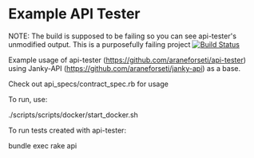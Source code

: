 # Example API Tester

NOTE: The build is supposed to be failing so you can see api-tester's unmodified output. This is a purposefully failing project
[![Build Status](https://travis-ci.org/araneforseti/example_api-tester.svg?branch=master)](https://travis-ci.org/araneforseti/example_api-tester)

Example usage of api-tester (https://github.com/araneforseti/api-tester) using Janky-API (https://github.com/araneforseti/janky-api) as a base. 
 

Check out api_specs/contract_spec.rb for usage

To run, use:

./scripts/scripts/docker/start_docker.sh

To run tests created with api-tester:

bundle exec rake api
